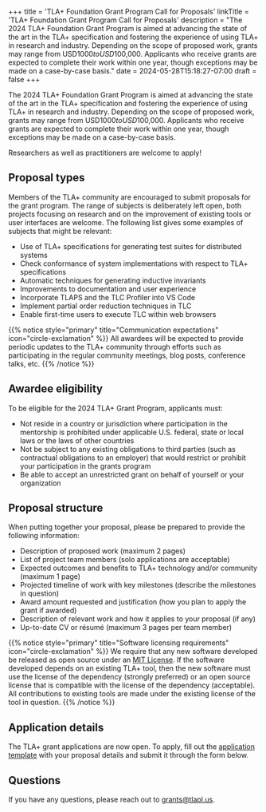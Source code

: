 +++
title = 'TLA+ Foundation Grant Program Call for Proposals'
linkTitle = 'TLA+ Foundation Grant Program Call for Proposals'
description = "The 2024 TLA+ Foundation Grant Program is aimed at advancing the state of the art in the TLA+ specification and fostering the experience of using TLA+ in research and industry. Depending on the scope of proposed work, grants may range from USD$1000 to USD$100,000. Applicants who receive grants are expected to complete their work within one year, though exceptions may be made on a case-by-case basis."
date = 2024-05-28T15:18:27-07:00
draft = false
+++

The 2024 TLA+ Foundation Grant Program is aimed at advancing the state of the art in the TLA+ specification and fostering the experience of using TLA+ in research and industry. Depending on the scope of proposed work, grants may range from USD$1000 to USD$100,000. Applicants who receive grants are expected to complete their work within one year, though exceptions may be made on a case-by-case basis.

Researchers as well as practitioners are welcome to apply!

## Proposal types

Members of the TLA+ community are encouraged to submit proposals for the grant program. The range of subjects is deliberately left open, both projects focusing on research and on the improvement of existing tools or user interfaces are welcome. The following list gives some examples of subjects that might be relevant:

- Use of TLA+ specifications for generating test suites for distributed systems
- Check conformance of system implementations with respect to TLA+ specifications
- Automatic techniques for generating inductive invariants
- Improvements to documentation and user experience
- Incorporate TLAPS and the TLC Profiler into VS Code
- Implement partial order reduction techniques in TLC
- Enable first-time users to execute TLC within web browsers

{{% notice style="primary" title="Communication expectations" icon="circle-exclamation" %}}
All awardees will be expected to provide periodic updates to the TLA+ community through efforts such as participating in the regular community meetings, blog posts, conference talks, etc.
{{% /notice %}}

## Awardee eligibility

To be eligible for the 2024 TLA+ Grant Program, applicants must:

- Not reside in a country or jurisdiction where participation in the mentorship is prohibited under applicable U.S. federal, state or local laws or the laws of other countries
- Not be subject to any existing obligations to third parties (such as contractual obligations to an employer) that would restrict or prohibit your participation in the grants program
- Be able to accept an unrestricted grant on behalf of yourself or your organization

## Proposal structure

When putting together your proposal, please be prepared to provide the following information:

- Description of proposed work (maximum 2 pages)
- List of project team members (solo applications are acceptable)
- Expected outcomes and benefits to TLA+ technology and/or community (maximum 1 page)
- Projected timeline of work with key milestones (describe the milestones in question)
- Award amount requested and justification (how you plan to apply the grant if awarded)
- Description of relevant work and how it applies to your proposal (if any)
- Up-to-date CV or résumé (maximum 3 pages per team member)

{{% notice style="primary" title="Software licensing requirements" icon="circle-exclamation" %}}
We require that any new software developed be released as open source under an [MIT License](https://opensource.org/license/mit). If the software developed depends on an existing TLA+ tool, then the new software must use the license of the dependency (strongly preferred) or an open source license that is compatible with the license of the dependency (acceptable). All contributions to existing tools are made under the existing license of the tool in question.
{{% /notice %}}

## Application details

The TLA+ grant applications are now open. To apply, fill out the [application template](TLA%2B%20Grant%20Template.docx) with your proposal details and submit it through the form below.

<script charset="utf-8" type="text/javascript" src="//js.hsforms.net/forms/embed/v2.js"></script>
<script>
hbspt.forms.create({
region: "na1",
portalId: "8112310",
formId: "153a67b6-b8c9-41cc-8c8f-decfb9826487"
});
</script>


## Questions

If you have any questions, please reach out to [grants@tlapl.us](mailto:grants@tlapl.us).
